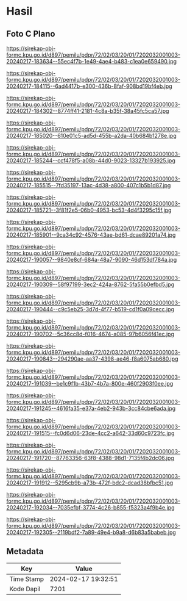 # Hasil

## Foto C Plano

https://sirekap-obj-formc.kpu.go.id/d897/pemilu/pdpr/72/02/03/20/01/7202032001003-20240217-183634--55ec4f7b-1e49-4ae4-b483-c1ea0e659490.jpg

https://sirekap-obj-formc.kpu.go.id/d897/pemilu/pdpr/72/02/03/20/01/7202032001003-20240217-184115--6ad4417b-e300-436b-8faf-908bd19bf4eb.jpg

https://sirekap-obj-formc.kpu.go.id/d897/pemilu/pdpr/72/02/03/20/01/7202032001003-20240217-184302--8774ff41-2181-4c8a-b35f-38a45fc5ca57.jpg

https://sirekap-obj-formc.kpu.go.id/d897/pemilu/pdpr/72/02/03/20/01/7202032001003-20240217-185020--610e01c5-ad5d-455b-a2da-40b684b1278e.jpg

https://sirekap-obj-formc.kpu.go.id/d897/pemilu/pdpr/72/02/03/20/01/7202032001003-20240217-185244--ccf478f5-a08b-44d0-9023-13327b193925.jpg

https://sirekap-obj-formc.kpu.go.id/d897/pemilu/pdpr/72/02/03/20/01/7202032001003-20240217-185515--7fd35197-13ac-4d38-a800-407c1b5b1d87.jpg

https://sirekap-obj-formc.kpu.go.id/d897/pemilu/pdpr/72/02/03/20/01/7202032001003-20240217-185721--3f81f2e5-06b0-4953-bc53-4d4f3295c15f.jpg

https://sirekap-obj-formc.kpu.go.id/d897/pemilu/pdpr/72/02/03/20/01/7202032001003-20240217-185901--9ca34c92-4576-43ae-bd61-dcae89201a74.jpg

https://sirekap-obj-formc.kpu.go.id/d897/pemilu/pdpr/72/02/03/20/01/7202032001003-20240217-190057--9840e8cf-684a-48a7-9090-46d153df784a.jpg

https://sirekap-obj-formc.kpu.go.id/d897/pemilu/pdpr/72/02/03/20/01/7202032001003-20240217-190309--58f97199-3ec2-424a-8762-5fa55b0efbd5.jpg

https://sirekap-obj-formc.kpu.go.id/d897/pemilu/pdpr/72/02/03/20/01/7202032001003-20240217-190444--c9c5eb25-3d7d-4f77-b519-cd1f0a09cecc.jpg

https://sirekap-obj-formc.kpu.go.id/d897/pemilu/pdpr/72/02/03/20/01/7202032001003-20240217-190702--5c36cc8d-f016-4674-a085-97b6056f41ec.jpg

https://sirekap-obj-formc.kpu.go.id/d897/pemilu/pdpr/72/02/03/20/01/7202032001003-20240217-190843--294290ae-aa37-4398-ae46-f8a6075ab680.jpg

https://sirekap-obj-formc.kpu.go.id/d897/pemilu/pdpr/72/02/03/20/01/7202032001003-20240217-191039--be1c9f1b-43b7-4b7a-800e-460f2903f0ee.jpg

https://sirekap-obj-formc.kpu.go.id/d897/pemilu/pdpr/72/02/03/20/01/7202032001003-20240217-191245--4616fa35-e37a-4eb2-943b-3cc84cbe6ada.jpg

https://sirekap-obj-formc.kpu.go.id/d897/pemilu/pdpr/72/02/03/20/01/7202032001003-20240217-191515--fc0d6d06-23de-4cc2-a642-33d60c9723fc.jpg

https://sirekap-obj-formc.kpu.go.id/d897/pemilu/pdpr/72/02/03/20/01/7202032001003-20240217-191720--87763356-63f8-4388-98d1-7135f4b2dc06.jpg

https://sirekap-obj-formc.kpu.go.id/d897/pemilu/pdpr/72/02/03/20/01/7202032001003-20240217-191912--5295cb9b-a73b-472f-bdc2-dcad38bfbc51.jpg

https://sirekap-obj-formc.kpu.go.id/d897/pemilu/pdpr/72/02/03/20/01/7202032001003-20240217-192034--7035efbf-3774-4c26-b855-f5323a4f9b4e.jpg

https://sirekap-obj-formc.kpu.go.id/d897/pemilu/pdpr/72/02/03/20/01/7202032001003-20240217-192305--2119bdf2-7a89-49e4-b9a8-d6b83a5babeb.jpg


## Metadata

| Key        | Value               |
| ---------- | ------------------- |
| Time Stamp | 2024-02-17 19:32:51 |
| Kode Dapil | 7201                |



